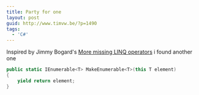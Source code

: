 ```yaml
---
title: Party for one
layout: post
guid: http://www.timvw.be/?p=1490
tags:
  - 'C#'
---
```

Inspired by Jimmy Bogard's [More missing LINQ operators](http://www.lostechies.com/blogs/jimmy_bogard/archive/2009/10/15/more-missing-linq-operators.aspx) i found another one

```csharp
public static IEnumerable<T> MakeEnumerable<T>(this T element)
{
	yield return element;
}
```
